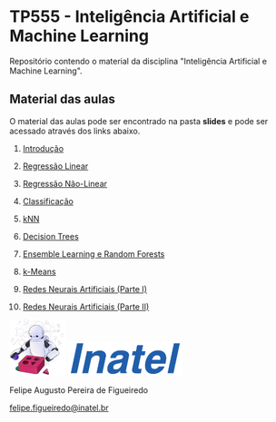 # TP555 - Inteligência Artificial e Machine Learning

Repositório contendo o material da disciplina "Inteligência Artificial e Machine Learning".

## Material das aulas

O material das aulas pode ser encontrado na pasta **slides** e pode ser acessado através dos links abaixo.

1. [Introdução](https://github.com/zz4fap/tp555-ml/blob/main/slides/TP555_Introdu%C3%A7%C3%A3o.pdf)

2. [Regressão Linear](https://github.com/zz4fap/tp555-ml/blob/main/slides/TP555_Regress%C3%A3o_Linear.pdf)

3. [Regressão Não-Linear](https://github.com/zz4fap/tp555-ml/blob/main/slides/TP555_Regress%C3%A3o_para_Modelos_N%C3%A3o_Lineares.pdf)

4. [Classificação](https://github.com/zz4fap/tp555-ml/blob/main/slides/TP555_Classificadores.pdf)

5. [kNN](https://github.com/zz4fap/tp555-ml/blob/main/slides/TP555_kNN.pdf)

6. [Decision Trees](https://github.com/zz4fap/tp555-ml/blob/main/slides/TP555_Decision_Trees.pdf)

7. [Ensemble Learning e Random Forests](https://github.com/zz4fap/tp555-ml/blob/main/slides/TP555_Ensemble_Learning_and_Random_Forests.pdf)

8. [k-Means](https://github.com/zz4fap/tp555-ml/blob/main/slides/TP555_kMeans.pdf)

9. [Redes Neurais Artificiais (Parte I)](https://github.com/zz4fap/tp555-ml/blob/main/slides/TP555_Redes_Neurais_Artificiais_parte_1.pdf)

10. [Redes Neurais Artificiais (Parte II)](https://github.com/zz4fap/tp555-ml/blob/main/slides/TP555_Redes_Neurais_Artificiais_parte_2.pdf)


<img src="/figures/ml_logo1.png" width="100px"> <img src="/figures/inatel_logo.png" width="200px">

Felipe Augusto Pereira de Figueiredo

felipe.figueiredo@inatel.br
